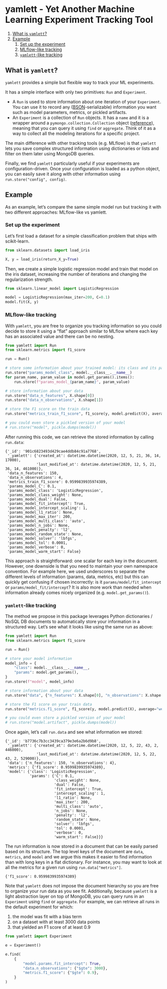 # yamlett - Yet Another Machine Learning Experiment Tracking Tool

1.  [What is `yamlett`?](#what-is-yamlett)
2.  [Example](#example)
    1.  [Set up the experiment](#set-up-experiment)
    2.  [MLflow-like tracking](#mlflow-like-tracking)
    3.  [`yamlett`-like tracking](#yamlett-like-tracking)


<a id="what-is-yamlett"></a>

## What is `yamlett`?

`yamlett` provides a simple but flexible way to track your ML experiments.

It has a simple interface with only two primitives: `Run` and `Experiment`.

-   A `Run` is used to store information about one iteration of your `Experiment`. You can use it to record any ([BSON](http://bsonspec.org)-serializable) information you want such as model parameters, metrics, or pickled artifacts.
-   An `Experiment` is a collection of `Run` objects. It has a `name` and it is a wrapper around a `pymongo.collection.Collection` object ([reference](https://pymongo.readthedocs.io/en/stable/api/pymongo/collection.html#pymongo.collection.Collection)), meaning that you can query it using `find` or `aggregate`. Think of it as a way to collect all the modeling iterations for a specific project.

The main difference with other tracking tools (e.g. MLflow) is that `yamlett` lets you save complex structured information using dictionaries or lists and filter on them later using MongoDB queries.

Finally, we find `yamlett` particularly useful if your experiments are configuration-driven. Once your configuration is loaded as a python object, you can easily save it along with other information using `run.store("config", config)`.


<a id="example"></a>

## Example

As an example, let&rsquo;s compare the same simple model run but tracking it with two different approaches: MLflow-like vs yamlett.


<a id="set-up-experiment"></a>

### Set up the experiment

Let&rsquo;s first load a dataset for a simple classification problem that ships with scikit-learn.

```python
from sklearn.datasets import load_iris

X, y = load_iris(return_X_y=True)
```

Then, we create a simple logistic regression model and train that model on the iris dataset, increasing the number of iterations and changing the regularization strength.

```python
from sklearn.linear_model import LogisticRegression

model = LogisticRegression(max_iter=200, C=0.1)
model.fit(X, y)
```


<a id="mlflow-like-tracking"></a>

### MLflow-like tracking

With `yamlett`, you are free to organize you tracking information so you could decide to store it using a &ldquo;flat&rdquo; approach similar to MLflow where each key has an associated value and there can be no nesting.

```python
from yamlett import Run
from sklearn.metrics import f1_score

run = Run()

# store some information about your trained model: its class and its parameters
run.store("params_model_class", model.__class__.__name__)
for param_name, param_value in model.get_params().items():
    run.store(f"params_model_{param_name}", param_value)

# store information about your data
run.store("data_n_features", X.shape[0])
run.store("data_n_observations", X.shape[1])

# store the F1 score on the train data
run.store("metrics_train_f1_score", f1_score(y, model.predict(X), average="weighted"))

# you could even store a pickled version of your model
# run.store("model", pickle.dumps(model))
```

After running this code, we can retrieve the stored information by calling `run.data`:

    {'_id': '901c6823493d429cae4ddb84c91a7768',
     '_yamlett': {'created_at': datetime.datetime(2020, 12, 5, 21, 36, 14, 17000),
                  'last_modified_at': datetime.datetime(2020, 12, 5, 21, 36, 14, 461000)},
     'data_n_features': 150,
     'data_n_observations': 4,
     'metrics_train_f1_score': 0.9599839935974389,
     'params_model_C': 0.1,
     'params_model_class': 'LogisticRegression',
     'params_model_class_weight': None,
     'params_model_dual': False,
     'params_model_fit_intercept': True,
     'params_model_intercept_scaling': 1,
     'params_model_l1_ratio': None,
     'params_model_max_iter': 200,
     'params_model_multi_class': 'auto',
     'params_model_n_jobs': None,
     'params_model_penalty': 'l2',
     'params_model_random_state': None,
     'params_model_solver': 'lbfgs',
     'params_model_tol': 0.0001,
     'params_model_verbose': 0,
     'params_model_warm_start': False}

This approach is straightforward: one scalar for each key in the document. However, one downside is that you need to maintain your own namespace convention. For example here, we used underscores to separate the different levels of information (params, data, metrics, etc) but this can quickly get confusing if chosen incorrectly: is it `params/model/fit_intercept` or `params/model_fit/intercept`? It is also more work than needed when information already comes nicely organized (e.g. `model.get_params()`).


<a id="yamlett-like-tracking"></a>

### `yamlett`-like tracking

The method we propose in this package leverages Python dictionaries / NoSQL DB documents to automatically store your information in a structured way. Let&rsquo;s see what it looks like using the same run as above:

```python
from yamlett import Run
from sklearn.metrics import f1_score

run = Run()

# store your model information
model_info = {
    "class": model.__class__.__name__,
    "params": model.get_params(),
}
run.store(f"model", model_info)

# store information about your data
run.store("data", {"n_features": X.shape[0], "n_observations": X.shape[1]})

# store the F1 score on your train data
run.store("metrics.f1_score", f1_score(y, model.predict(X), average="weighted"))

# you could even store a pickled version of your model
# run.store("model.artifact", pickle.dumps(model))
```

Once again, let&rsquo;s call `run.data` and see what information we stored:

    {'_id': 'b7736c7b3cc3439ca379e3e6a2b6d9b8',
     '_yamlett': {'created_at': datetime.datetime(2020, 12, 5, 22, 43, 2, 446000),
                  'last_modified_at': datetime.datetime(2020, 12, 5, 22, 43, 2, 529000)},
     'data': {'n_features': 150, 'n_observations': 4},
     'metrics': {'f1_score': 0.9599839935974389},
     'model': {'class': 'LogisticRegression',
               'params': {'C': 0.1,
                          'class_weight': None,
                          'dual': False,
                          'fit_intercept': True,
                          'intercept_scaling': 1,
                          'l1_ratio': None,
                          'max_iter': 200,
                          'multi_class': 'auto',
                          'n_jobs': None,
                          'penalty': 'l2',
                          'random_state': None,
                          'solver': 'lbfgs',
                          'tol': 0.0001,
                          'verbose': 0,
                          'warm_start': False}}}

The run information is now stored in a document that can be easily parsed based on its structure. The top level keys of the document are `data`, `metrics`, and `model` and we argue this makes it easier to find information than with long keys in a flat dictionary. For instance, you may want to look at all the metrics for a given run using `run.data["metrics"]`.

    {'f1_score': 0.9599839935974389}

Note that `yamlett` does not impose the document hierarchy so you are free to organize your run data as you see fit. Additionally, because `yamlett` is a light abstraction layer on top of MongoDB, you can query runs in an `Experiment` using `find` or `aggregate`. For example, we can retrieve all runs in the default experiment for which:

1.  the model was fit with a bias term
2.  on a dataset with at least 3000 data points
3.  that yielded an F1 score of at least 0.9

```python
from yamlett import Experiment

e = Experiment()

e.find(
    {
        "model.params.fit_intercept": True,
        "data.n_observations": {"$gte": 3000},
        "metrics.f1_score": {"$gte": 0.9},
    }
)
```
